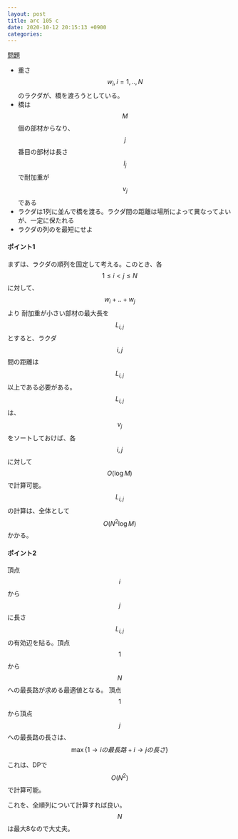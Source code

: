 ```yaml
---
layout: post
title: arc 105 c
date: 2020-10-12 20:15:13 +0900
categories:
---
```


[問題](https://atcoder.jp/contests/arc105/tasks/arc105_c)

- 重さ$$w_i, i=1,..,N$$のラクダが、橋を渡ろうとしている。
- 橋は$$M$$個の部材からなり、$$j$$番目の部材は長さ$$l_j$$で耐加重が$$v_j$$である
- ラクダは1列に並んで橋を渡る。ラクダ間の距離は場所によって異なってよいが、一定に保たれる
- ラクダの列のを最短にせよ




#### ポイント1

まずは、ラクダの順列を固定して考える。このとき、各$$1 \le i < j \le N$$に対して、$$w_i + .. + w_j$$より
耐加重が小さい部材の最大長を$$L_{i,j}$$とすると、ラクダ$$i,j$$間の距離は$$L_{i,j}$$以上である必要がある。
$$L_{i,j}$$は、$$v_j$$をソートしておけば、各$$i,j$$に対して$$O(\log M)$$で計算可能。
$$L_{i,j}$$の計算は、全体として$$O(N^2 \log M)$$かかる。

#### ポイント2

頂点$$i$$から$$j$$に長さ$$L_{i,j}$$の有効辺を貼る。頂点$$1$$から$$N$$への最長路が求める最適値となる。
頂点$$1$$から頂点$$j$$への最長路の長さは、$$\max\{ 1 \rightarrow iの最長路 + i \rightarrow jの長さ \}$$

これは、DPで$$O(N^2)$$で計算可能。

これを、全順列について計算すれば良い。$$N$$は最大8なので大丈夫。
